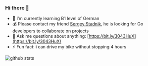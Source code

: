 ### Hi there 👋

- 🌱 I’m currently learning B1 level of German
- 💰 Please contact my friend [Sergey Stadnik](https://www.linkedin.com/in/sergeistadnik/), he is looking for Go developers to collaborate on projects
- 💬 Ask me questions about anything: [https://bit.ly/3043HuX](https://bit.ly/3043HuX)
- ⚡ Fun fact: i can drive my bike without stopping 4 hours

![github stats](https://github-readme-stats.vercel.app/api?username=ebazhanov)
